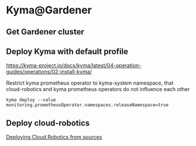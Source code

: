 # Kyma@Gardener

## Get Gardener cluster

## Deploy Kyma with default profile
https://kyma-project.io/docs/kyma/latest/04-operation-guides/operations/02-install-kyma/

Restrict kyma prometheus operator to kyma-system namespace, that cloud-robotics and kyma prometheus operators do not influence each other

```
kyma deploy --value monitoring.prometheusOperator.namespaces.releaseNamespace=true
```


## Deploy cloud-robotics

[Deploying Cloud Robotics from sources](../deploy-from-sources.md)
